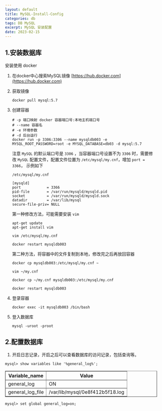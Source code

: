 ```yaml
---
layout: default
title: MySQL-Install-Config
categories: db
tags: DB MySQL 
excerpt: MySQL 安装配置
date: 2023-02-15
---
```

## 1.安装数据库
安装使用 docker 
1. 在docker中心搜索MySQL镜像 [https://hub.docker.com](https://hub.docker.com)
   
2. 获取镜像 
   ```shell
   docker pull mysql:5.7
   ```
3. 创建容器 
   ```shell
   # -p 端口映射 docker 容器端口号:本地主机端口号
   # --name 容器名
   # -e 环境参数
   # -d 后台运行
   docker run -p 3306:3306 --name mysqldb003 -e MYSQL_ROOT_PASSWORD=root -e MYSQL_DATABASE=db03 -d mysql:5.7
   ```
   注意 `MySQL` 的默认端口号是 `3306` ，当容器端口号设置不为 `3306` 时，需要修改 `MySQL` 配置文件，配置文件位置为 `/etc/mysql/my.cnf`，增加 `port = 3366`，
   示例如下
   
   `/etc/mysql/my.cnf`
   ```
   [mysqld]
   port            = 3366
   pid-file        = /var/run/mysqld/mysqld.pid
   socket          = /var/run/mysqld/mysqld.sock
   datadir         = /var/lib/mysql
   secure-file-priv= NULL
   ```
   
   第一种修改方法，可能需要安装 `vim`
   ```shell
   apt-get update
   apt-get install vim

   vim /etc/mysql/my.cnf

   docker restart mysqldb003
   ```

   第二种方法，将容器中的文件复制到本地，修改完之后再放回容器
   ```shell
   docker cp mysqldb003:/etc/mysql/my.cnf ~

   vim ~/my.cnf

   docker cp ~/my.cnf mysqldb003:/etc/mysql/my.cnf

   docker restart mysqldb003
   ```
4. 登录容器
   ```shell
   docker exec -it mysqldb003 /bin/bash
   ```
5. 登入数据库
   ```shell
   mysql -uroot -proot
   ```

## 2.配置数据库
1. 开启日志记录，开启之后可以查看数据库的访问记录，包括查询等。
```shell
mysql> show variables like '%general_log%';
```
<table border="1">
   <tr><th>Variable_name</th><th>Value</th></tr>
   <tr><td>general_log</td><td>ON</td></tr>
   <tr><td>general_log_file</td><td>/var/lib/mysql/0e8f412b5f18.log</td></tr>
</table>


```shell
mysql> set global general_log=on;
```